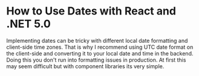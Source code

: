 # How to Use Dates with React and .NET 5.0

Implementing dates can be tricky with different local date formatting and client-side time zones. That is why I recommend using UTC date format on the client-side and converting it to your local date and time in the backend. Doing this you don't run into formatting issues in production. At first this may seem difficult but with component libraries its very simple.
